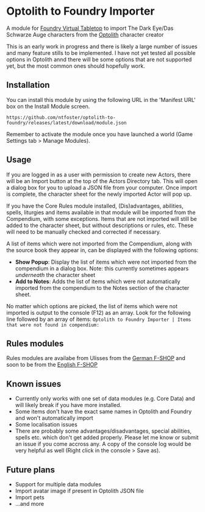 # Optolith to Foundry Importer
A module for [Foundry Virtual Tabletop](https://foundryvtt.com/) to import The Dark Eye/Das Schwarze Auge characters from the [Optolith](https://optolith.app/) character creator

This is an early work in progress and there is likely a large number of issues and many feature stills to be implemented. I have not yet tested all possible options in Optolith annd there will be some options that are not supported yet, but the most common ones should hopefully work.

## Installation

You can install this module by using the following URL in the 'Manifest URL' box on the Install Module screen.
```
https://github.com/ntfoster/optolith-to-foundry/releases/latest/download/module.json
```
Remember to activate the module once you have launched a world (Game Settings tab > Manage Modules).

## Usage
If you are logged in as a user with permission to create new Actors, there will be an Import button at the top of the Actors Directory tab. This will open a dialog box for you to upload a JSON file from your computer. Once import is complete, the character sheet for the newly imported Actor will pop up.

If you have the Core Rules module installed, (Dis)advantages, abilities, spells, liturgies and items available in that module will be imported from the Compendium, with some exceptions. Items that are not imported will still be added to the character sheet, but without descriptions or rules, etc. These will need to be manually checked and corrected if necessary.

A list of items which were not imported from the Compendium, along with the source book they appear in, can be displayed with the following options:
- **Show Popup**: Display the list of items which were not imported from the compendium in a dialog box. Note: this currently sometimes appears *underneath* the character sheet
- **Add to Notes**: Adds the list of items which were not automatically imported from the compendium to the Notes section of the character sheet.

No matter which options are picked, the list of items which were not imported is output to the console (F12) as an array. Look for the following line followed by an array of items: `Optolith to Foundry Importer | Items that were not found in compendium:`

## Rules modules ##
Rules modules are availabe from Ulisses from the [German F-SHOP](https://www.f-shop.de/virtual-tabletops/) and soon to be from the [English F-SHOP](https://www.ulissesf-shop.com/)

## Known issues
- Currently only works with one set of data modules (e.g. Core Data) and will likely break if you have more installed.
- Some items don't have the exact same names in Optolith and Foundry and won't automatically import
- Some localisation issues
- There are probably some advantages/disadvantages, special abilities, spells etc. which don't get added properly. Please let me know or submit an issue if you come accross any. A copy of the console log would be very helpful as well (Right click in the console > Save as).

## Future plans
- Support for multiple data modules
- Import avatar image if present in Optolith JSON file
- Import pets
- ...and more

